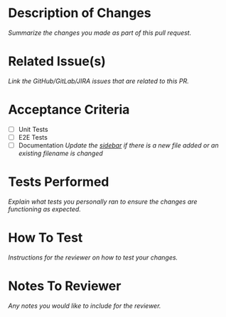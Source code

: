 # Description of Changes
_Summarize the changes you made as part of this pull request._

# Related Issue(s)
_Link the GitHub/GitLab/JIRA issues that are related to this PR._

# Acceptance Criteria
<!-- _Check the relevant boxes below_ -->
- [ ] Unit Tests
- [ ] E2E Tests
- [ ] Documentation
_Update the [sidebar](https://github.com/devfile/devfile-web/tree/main/apps/landing-page#configuring-navigation) if there is a new file added or an existing filename is changed_

# Tests Performed
_Explain what tests you personally ran to ensure the changes are functioning as expected._


# How To Test
_Instructions for the reviewer on how to test your changes._

# Notes To Reviewer
_Any notes you would like to include for the reviewer._
